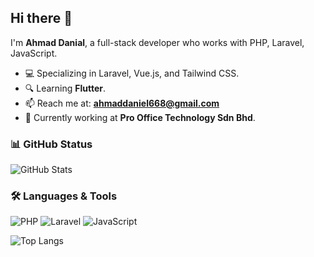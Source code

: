 ## Hi there 👋

I'm **Ahmad Danial**, a full-stack developer who works with PHP, Laravel, JavaScript.

- 💻 Specializing in Laravel, Vue.js, and Tailwind CSS.
- 🔍 Learning **Flutter**.
- 📫 Reach me at: **ahmaddaniel668@gmail.com**
- 🏢 Currently working at **Pro Office Technology Sdn Bhd**.

### 📊 GitHub Status
![GitHub Stats](https://github-readme-stats.vercel.app/api?username=danial-ad&show_icons=true&theme=dark)

### 🛠️ Languages & Tools
![PHP](https://img.shields.io/badge/-PHP-777BB4?style=flat&logo=php&logoColor=white)
![Laravel](https://img.shields.io/badge/-Laravel-FF2D20?style=flat&logo=laravel&logoColor=white)
![JavaScript](https://img.shields.io/badge/-JavaScript-F7DF1E?style=flat&logo=javascript&logoColor=black)


![Top Langs](https://github-readme-stats.vercel.app/api/top-langs/?username=danial-ad&layout=compact&theme=dark)






